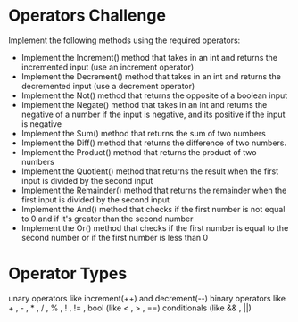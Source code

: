 # Operators Challenge
Implement the following methods using the required operators:

- Implement the Increment() method that takes in an int and returns the incremented input (use an increment operator)  
- Implement the Decrement() method  that takes in an int and returns the decremented input (use a decrement operator)
- Implement the Not() method that returns the opposite of a boolean input 
- Implement the Negate() method that takes in an int and returns the negative of a number if the input is negative, and its positive if the input is negative 
- Implement the Sum() method that returns the sum of two numbers
- Implement the Diff() method that returns the difference of two numbers.
- Implement the Product() method that returns the product of two numbers
- Implement the Quotient() method that returns the result when the first input is divided by the second input
- Implement the Remainder() method that returns the remainder when the first input is divided by the second input
- Implement the And() method that checks if the first number is not equal to 0 and if it's greater than the second number
- Implement the Or() method that checks if the first number is equal to the second number or if the first number is less than 0

# Operator Types
unary operators like increment(++) and decrement(--)
binary operators like + , - , * , / , % , ! , != , bool (like < , > , ==)
conditionals (like && , ||)